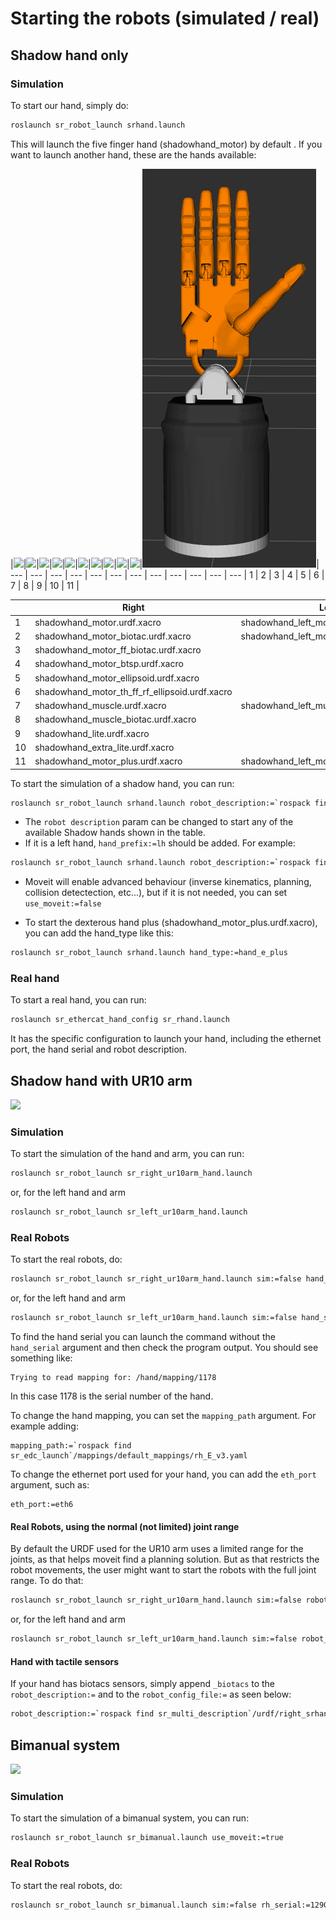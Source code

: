 # Starting the robots (simulated / real)

## Shadow hand only

### Simulation

To start our hand, simply do:
```bash
roslaunch sr_robot_launch srhand.launch
```

This will launch the five finger hand (shadowhand_motor) by default . If you want to launch another hand, these are the hands available:

|![](https://raw.githubusercontent.com/shadow-robot/sr_interface/indigo-devel/images/shadowhand_motor.png)|![](https://raw.githubusercontent.com/shadow-robot/sr_interface/indigo-devel/images/shadowhand_motor_biotac.png)|![](https://raw.githubusercontent.com/shadow-robot/sr_interface/indigo-devel/images/shadowhand_motor_ff_biotac.png)|![](https://raw.githubusercontent.com/shadow-robot/sr_interface/indigo-devel/images/shadowhand_motor_btsp.png)|![](https://raw.githubusercontent.com/shadow-robot/sr_interface/indigo-devel/images/shadowhand_motor_ellipsoid.png)|![](https://raw.githubusercontent.com/shadow-robot/sr_interface/indigo-devel/images/shadowhand_motor_th_ff_rf_ellipsoid.png)|![](https://raw.githubusercontent.com/shadow-robot/sr_interface/indigo-devel/images/shadowhand_muscle.png)|![](https://raw.githubusercontent.com/shadow-robot/sr_interface/indigo-devel/images/shadowhand_muscle_biotac.png)|![](https://raw.githubusercontent.com/shadow-robot/sr_interface/indigo-devel/images/shadowhand_lite.png)|![](https://raw.githubusercontent.com/shadow-robot/sr_interface/indigo-devel/images/shadowhand_extra_lite.png)|![](https://raw.githubusercontent.com/shadow-robot/sr_interface/indigo-devel/images/shadowhand_motor_plus.png)|
--- | --- | --- | --- | --- | --- | --- | --- | --- | --- | --- | --- |
1 | 2 | 3 | 4 | 5 | 6 | 7 | 8 | 9 | 10 | 11 |

|   | Right                                          | Left                                    | 
|---| ---------------------------------------------- |-----------------------------------------| 
|1  | shadowhand_motor.urdf.xacro                    | shadowhand_left_motor.urdf.xacro        | 
|2  | shadowhand_motor_biotac.urdf.xacro             | shadowhand_left_motor_biotac.urdf.xacro |
|3  | shadowhand_motor_ff_biotac.urdf.xacro          |                                         |
|4  | shadowhand_motor_btsp.urdf.xacro               |                                         |
|5  | shadowhand_motor_ellipsoid.urdf.xacro          |                                         |
|6  | shadowhand_motor_th_ff_rf_ellipsoid.urdf.xacro |                                |
|7  | shadowhand_muscle.urdf.xacro                   | shadowhand_left_muscle.urdf.xacro       |
|8  | shadowhand_muscle_biotac.urdf.xacro            |                                         |
|9  | shadowhand_lite.urdf.xacro                     |                                         |
|10 | shadowhand_extra_lite.urdf.xacro               |                                         |
|11 | shadowhand_motor_plus.urdf.xacro               | shadowhand_left_motor_plus.urdf.xacro   |



To start the simulation of a shadow hand, you can run:

```bash
roslaunch sr_robot_launch srhand.launch robot_description:=`rospack find sr_description`/robots/shadowhand_motor.urdf.xacro
```

* The `robot description` param can be changed to start any of the available Shadow hands shown in the table.
* If it is a left hand, `hand_prefix:=lh` should be added. For example: 
```bash
roslaunch sr_robot_launch srhand.launch robot_description:=`rospack find sr_description`/robots/shadowhand_left_motor.urdf.xacro hand_prefix:=lh
```
* Moveit will enable advanced behaviour (inverse kinematics, planning, collision detectection, etc...), but if it is not needed, you can set `use_moveit:=false`

* To start the dexterous hand plus (shadowhand_motor_plus.urdf.xacro), you can add the hand_type like this:
```bash
roslaunch sr_robot_launch srhand.launch hand_type:=hand_e_plus
```

### Real hand

To start a real hand, you can run:
```bash
roslaunch sr_ethercat_hand_config sr_rhand.launch
```
It has the specific configuration to launch your hand, including the ethernet port, the hand serial and robot description.

## Shadow hand with UR10 arm
![](https://raw.githubusercontent.com/shadow-robot/sr_interface/indigo-devel/images/ur10hand.png)

### Simulation
To start the simulation of the hand and arm, you can run:

```bash
roslaunch sr_robot_launch sr_right_ur10arm_hand.launch
```

or, for the left hand and arm

```bash
roslaunch sr_robot_launch sr_left_ur10arm_hand.launch
```

### Real Robots
To start the real robots, do:

```bash
roslaunch sr_robot_launch sr_right_ur10arm_hand.launch sim:=false hand_serial:=1178
```

or, for the left hand and arm

```bash
roslaunch sr_robot_launch sr_left_ur10arm_hand.launch sim:=false hand_serial:=1178
```

To find the hand serial you can launch the command without the `hand_serial` argument and then check the program output. You should see something like:

```
Trying to read mapping for: /hand/mapping/1178
```

In this case 1178 is the serial number of the hand.

To change the hand mapping, you can set the `mapping_path` argument. For example adding:
```
mapping_path:=`rospack find sr_edc_launch`/mappings/default_mappings/rh_E_v3.yaml
```

To change the ethernet port used for your hand, you can add the `eth_port` argument, such as:
```
eth_port:=eth6
```

#### Real Robots, using the normal (not limited) joint range

By default the URDF used for the UR10 arm uses a limited range for the joints, as that helps moveit find a planning solution. But as that restricts the robot movements, the user might want to start the robots with the full joint range. To do that:

```bash
roslaunch sr_robot_launch sr_right_ur10arm_hand.launch sim:=false robot_description:=`rospack find sr_multi_description`/urdf/right_srhand_ur10.urdf.xacro hand_serial:=1178
```

or, for the left hand and arm

```bash
roslaunch sr_robot_launch sr_left_ur10arm_hand.launch sim:=false robot_description:=`rospack find sr_multi_description`/urdf/left_srhand_ur10.urdf.xacro hand_serial:=1178
```

#### Hand with tactile sensors

If your hand has biotacs sensors, simply append `_biotacs` to the `robot_description:=` and to the `robot_config_file:=` as seen below:

```bash
robot_description:=`rospack find sr_multi_description`/urdf/right_srhand_ur10_joint_limited_biotacs.urdf.xacro robot_config_file:=`rospack find sr_multi_moveit_config`/config/robot_configs/right_sh_ur10_biotac.yaml
``` 

## Bimanual system
![](https://raw.githubusercontent.com/shadow-robot/sr_interface/indigo-devel/images/bimanual.png)

### Simulation
To start the simulation of a bimanual system, you can run:

```bash
roslaunch sr_robot_launch sr_bimanual.launch use_moveit:=true
```

### Real Robots
To start the real robots, do:

```bash
roslaunch sr_robot_launch sr_bimanual.launch sim:=false rh_serial:=1290 lh_serial:=1338
```
